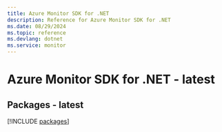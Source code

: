 ```yaml
---
title: Azure Monitor SDK for .NET
description: Reference for Azure Monitor SDK for .NET
ms.date: 08/29/2024
ms.topic: reference
ms.devlang: dotnet
ms.service: monitor
---
```

# Azure Monitor SDK for .NET - latest
## Packages - latest
[!INCLUDE [packages](monitor-index.md)]